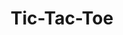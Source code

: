 ---
title: Tic-Tac-Toe
description: Tic-Tac-Toe game 
link: "https://3tgame.vercel.app/"
imagePath: "/projects/img-4.webp"

---